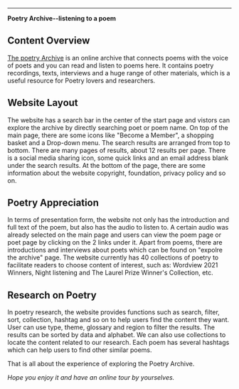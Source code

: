 
---
**Poetry Archive--listening to a poem**


## Content Overview

[The poetry Archive](https://poetryarchive.org/) is an online archive that connects poems with the voice of poets and you can read and listen to poems here. It contains poetry recordings, texts, interviews and a huge range of other materials, which is a useful resource for Poetry lovers and researchers. 

## Website Layout

The website has a search bar in the center of the start page and vistors can explore the archive by directly searching poet or poem name. On top of the main page, there are some icons like "Become a Member", a shopping basket and a Drop-down menu. The search results are arranged from top to bottom. There are many pages of results, about 12 results per page. There is a social media sharing icon, some quick links and an email address blank under the search results. At the bottom of the page, there are some information about the website copyright, foundation, privacy policy and so on.

## Poetry Appreciation 

In terms of presentation form, the website not only has the introduction and full text of the poem, but also has the audio to listen to. A certain audio was already selected on the main page and users can view the poem page or poet page by clicking on the 2 links under it. Apart from poems, there are introductions and interviews about poets which can be found on "expolre the archive" page. The website currently has 40 collections of poetry to facilitate readers to choose content of interest, such as: Wordview 2021 Winners, Night listening and The Laurel Prize Winner's Collection, etc.

## Research on Poetry

In poetry research, the website provides functions such as search, filter, sort, collection, hashtag and so on to help users find the content they want. User can use type, theme, glossary and region to filter the results. The results can be sorted by data and alphabet. We can also use collections to locate the content related to our research. Each poem has several hashtags which can help users to find other similar poems.


That is all about the experience of exploring the Poetry Archive.

*Hope you enjoy it and have an online tour by yourselves.*

